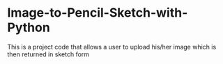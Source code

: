 # Image-to-Pencil-Sketch-with-Python
This is a project code that allows a user to upload his/her image which is then returned in sketch form
